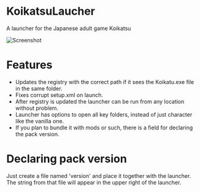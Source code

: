# KoikatsuLaucher
A launcher for the Japanese adult game Koikatsu

![Screenshot](https://imagizer.imageshack.com/img921/751/WQMH7J.png "Screenshot")

# Features
- Updates the registry with the correct path if it sees the Koikatu.exe file in the same folder.
- Fixes corrupt setup.xml on launch.
- After registry is updated the launcher can be run from any location without problem.
- Launcher has options to open all key folders, instead of just character like the vanilla one.
- If you plan to bundle it with mods or such, there is a field for declaring the pack version.

# Declaring pack version
Just create a file named 'version' and place it together with the launcher. The string from that file will appear in the upper right of the launcher.
